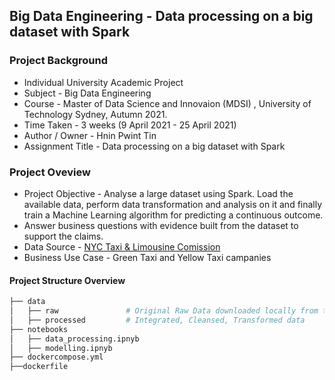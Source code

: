 ## Big Data Engineering - Data processing on a big dataset with Spark

### Project Background
* Individual University Academic Project 
* Subject - Big Data Engineering 
* Course -  Master of Data Science and Innovaion (MDSI) , University of Technology Sydney, Autumn 2021.
* Time Taken - 3 weeks (9 April 2021 - 25 April 2021)
* Author / Owner - Hnin Pwint Tin
* Assignment Title - Data processing on a big dataset with Spark


### Project Oveview
 * Project Objective -  Analyse a large dataset using Spark. Load the available data, perform data transformation and analysis on it and 
 finally train a Machine Learning algorithm for predicting a continuous outcome. 
 * Answer business questions with evidence built from the dataset to support the claims.
 * Data Source - [NYC Taxi & Limousine Comission](https://www1.nyc.gov/site/tlc/about/tlc-trip-record-data.page)
 * Business Use Case - Green Taxi and Yellow Taxi campanies
 
 
 #### Project Structure Overview
 ```bash
├── data                   
│   ├── raw               # Original Raw Data downloaded locally from the source
│   ├── processed         # Integrated, Cleansed, Transformed data            
├── notebooks
│   ├── data_processing.ipnyb 
│   ├── modelling.ipnyb 
├── dockercompose.yml
├──dockerfile
```
